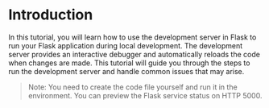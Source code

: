 # Introduction

In this tutorial, you will learn how to use the development server in Flask to run your Flask application during local development. The development server provides an interactive debugger and automatically reloads the code when changes are made. This tutorial will guide you through the steps to run the development server and handle common issues that may arise.

> Note: You need to create the code file yourself and run it in the environment. You can preview the Flask service status on HTTP 5000.
